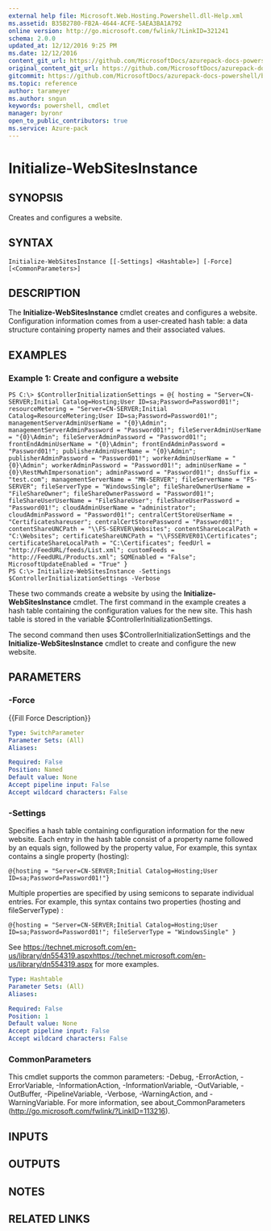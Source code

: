 ```yaml
---
external help file: Microsoft.Web.Hosting.Powershell.dll-Help.xml
ms.assetid: B35B2780-FB2A-4644-ACFE-5AEA3BA1A792
online version: http://go.microsoft.com/fwlink/?LinkID=321241
schema: 2.0.0
updated_at: 12/12/2016 9:25 PM
ms.date: 12/12/2016
content_git_url: https://github.com/MicrosoftDocs/azurepack-docs-powershell/blob/live/AzurePack-cmdlets/Websites/v1.0/Initialize-WebSitesInstance.md
original_content_git_url: https://github.com/MicrosoftDocs/azurepack-docs-powershell/blob/live/AzurePack-cmdlets/Websites/v1.0/Initialize-WebSitesInstance.md
gitcommit: https://github.com/MicrosoftDocs/azurepack-docs-powershell/blob/b83cde31c8e8df3140400b62cc6698cfc8f37a47/AzurePack-cmdlets/Websites/v1.0/Initialize-WebSitesInstance.md
ms.topic: reference
author: tarameyer
ms.author: sngun
keywords: powershell, cmdlet
manager: byronr
open_to_public_contributors: true
ms.service: Azure-pack
---
```


# Initialize-WebSitesInstance

## SYNOPSIS
Creates and configures a website.

## SYNTAX

```
Initialize-WebSitesInstance [[-Settings] <Hashtable>] [-Force] [<CommonParameters>]
```

## DESCRIPTION
The **Initialize-WebSitesInstance** cmdlet creates and configures a website.
Configuration information comes from a user-created hash table: a data structure containing property names and their associated values.

## EXAMPLES

### Example 1: Create and configure a website
```
PS C:\> $ControllerInitializationSettings = @{ hosting = "Server=CN-SERVER;Initial Catalog=Hosting;User ID=sa;Password=Password01!"; resourceMetering = "Server=CN-SERVER;Initial Catalog=ResourceMetering;User ID=sa;Password=Password01!"; managementServerAdminUserName = "{0}\Admin"; managementServerAdminPassword = "Password01!"; fileServerAdminUserName = "{0}\Admin"; fileServerAdminPassword = "Password01!"; frontEndAdminUserName = "{0}\Admin"; frontEndAdminPassword = "Password01!"; publisherAdminUserName = "{0}\Admin"; publisherAdminPassword = "Password01!"; workerAdminUserName = "{0}\Admin"; workerAdminPassword = "Password01!"; adminUserName = "{0}\RestMwhImpersonation"; adminPassword = "Password01!"; dnsSuffix = "test.com"; managementServerName = "MN-SERVER"; fileServerName = "FS-SERVER"; fileServerType = "WindowsSingle"; fileShareOwnerUserName = "FileShareOwner"; fileShareOwnerPassword = "Password01!"; fileShareUserUserName = "FileShareUser"; fileShareUserPassword = "Password01!"; cloudAdminUserName = "administrator"; cloudAdminPassword = "Password01!"; centralCertStoreUserName = "Certificateshareuser"; centralCertStorePassword = "Password01!"; contentShareUNCPath = "\\FS-SERVER\Websites"; contentShareLocalPath = "C:\Websites"; certificateShareUNCPath = "\\FSSERVER01\Certificates"; certificateShareLocalPath = "C:\Certificates"; feedUrl = "http://FeedURL/feeds/List.xml"; customFeeds = "http://FeedURL/Products.xml"; SQMEnabled = "False"; MicrosoftUpdateEnabled = "True" }
PS C:\> Initialize-WebSitesInstance -Settings $ControllerInitializationSettings -Verbose
```

These two commands create a website by using the **Initialize-WebSitesInstance** cmdlet.
The first command in the example creates a hash table containing the configuration values for the new site.
This hash table is stored in the variable $ControllerInitializationSettings.

The second command then uses $ControllerInitializationSettings and the **Initialize-WebSitesInstance** cmdlet to create and configure the new website.

## PARAMETERS

### -Force
{{Fill Force Description}}

```yaml
Type: SwitchParameter
Parameter Sets: (All)
Aliases: 

Required: False
Position: Named
Default value: None
Accept pipeline input: False
Accept wildcard characters: False
```

### -Settings
Specifies a hash table containing configuration information for the new website.
Each entry in the hash table consist of a property name followed by an equals sign, followed by the property value, For example, this syntax contains a single property (hosting):

`@{hosting = "Server=CN-SERVER;Initial Catalog=Hosting;User ID=sa;Password=Password01!"}`

Multiple properties are specified by using semicons to separate individual entries.
For example, this syntax contains two properties (hosting and fileServerType) :

`@{hosting = "Server=CN-SERVER;Initial Catalog=Hosting;User ID=sa;Password=Password01!"; fileServerType = "WindowsSingle" }`

See https://technet.microsoft.com/en-us/library/dn554319.aspxhttps://technet.microsoft.com/en-us/library/dn554319.aspx for more examples.

```yaml
Type: Hashtable
Parameter Sets: (All)
Aliases: 

Required: False
Position: 1
Default value: None
Accept pipeline input: False
Accept wildcard characters: False
```

### CommonParameters
This cmdlet supports the common parameters: -Debug, -ErrorAction, -ErrorVariable, -InformationAction, -InformationVariable, -OutVariable, -OutBuffer, -PipelineVariable, -Verbose, -WarningAction, and -WarningVariable. For more information, see about_CommonParameters (http://go.microsoft.com/fwlink/?LinkID=113216).

## INPUTS

## OUTPUTS

## NOTES

## RELATED LINKS

